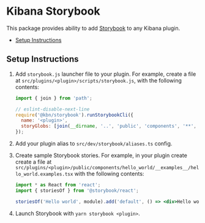 # Kibana Storybook

This package provides ability to add [Storybook](https://storybook.js.org/) to any Kibana plugin.

- [Setup Instructions](#setup-instructions)


## Setup Instructions

1. Add `storybook.js` launcher file to your plugin. For example, create a file at
   `src/plugins/<plugin>/scripts/storybook.js`, with the following contents:

   ```js
   import { join } from 'path';

   // eslint-disable-next-line
   require('@kbn/storybook').runStorybookCli({
     name: '<plugin>',
     storyGlobs: [join(__dirname, '..', 'public', 'components', '**', '*.examples.tsx')],
   });
   ```
2. Add your plugin alias to `src/dev/storybook/aliases.ts` config.
3. Create sample Storybook stories. For example, in your plugin create create a file at
   `src/plugins/<plugin>/public/components/hello_world/__examples__/hello_world.examples.tsx` with
   the following contents:

   ```jsx
   import * as React from 'react';
   import { storiesOf } from '@storybook/react';

   storiesOf('Hello world', module).add('default', () => <div>Hello world!</div>);
   ```
4. Launch Storybook with `yarn storybook <plugin>`.
